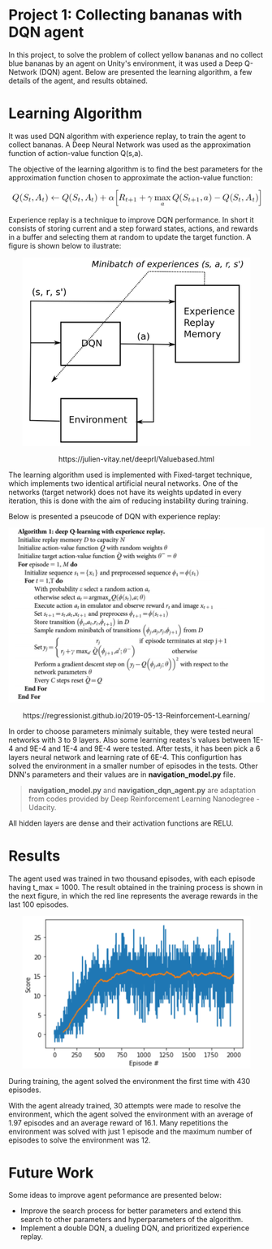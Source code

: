 # Project 1: Collecting bananas with DQN agent

In this project, to solve the problem of collect yellow bananas and no collect blue bananas by an agent on Unity's environment, it was used a  Deep Q-Network (DQN) agent. Below are presented the learning algorithm, a few details of the agent, and results obtained.

# Learning Algorithm

It was used DQN algorithm with experience replay, to train the agent to collect bananas. A Deep Neural Network was used as the approximation function of action-value function Q(s,a).

The objective of the learning algorithm is to find the best parameters for the approximation function chosen to approximate the action-value function:

<p align="center">
  <img src="q_sa_001.png" alt="drawing" width="500"/>
<p/>

Experience replay is a technique to improve DQN performance. In short it consists of storing current and a step forward states, actions, and rewards in a buffer and selecting them at random to update the target function. A figure is shown below to ilustrate:

<p align="center">
  <img src="experience_replay_001.png" alt="drawing" width="450"/>
<p/>

<p align="center">
  https://julien-vitay.net/deeprl/Valuebased.html
<p/>

The learning algorithm used is implemented with Fixed-target technique, which implements two identical artificial neural networks. One of the networks (target network) does not have its weights updated in every iteration, this is done with the aim of reducing instability during training.

Below is presented a pseucode of DQN with experience replay:


<p align="center">
  <img src="algorithm_experience_replay.png" alt="drawing" width="750"/>
<p/>
<p align="center">
  https://regressionist.github.io/2019-05-13-Reinforcement-Learning/
<p/>

In order to choose parameters minimaly suitable, they were tested neural networks with 3 to 9 layers. Also some learning reates's values between 1E-4 and 9E-4 and 1E-4 and 9E-4 were tested. After tests, it has been pick a 6 layers neural network and learning rate of 6E-4. This configurtion has solved the environment in a smaller number of episodes in the tests. Other DNN's parameters and their values are in **navigation_model.py** file.

> **navigation_model.py** and **navigation_dqn_agent.py** are adaptation from codes provided by Deep Reinforcement Learning Nanodegree - Udacity.

All hidden layers are dense and their activation functions are RELU. 

# Results

The agent used was trained in two thousand episodes, with each episode having t_max = 1000. The result obtained in the training process is shown in the next figure, in which the red line represents the average rewards in the last 100 episodes.

<p align="center">
  <img src="result_plot.png" alt="drawing" width="450"/>
<p/>

During training, the agent solved the environment the first time with 430 episodes.

With the agent already trained, 30 attempts were made to resolve the environment, which the agent solved the environment with an average of 1.97 episodes and an average reward of 16.1. Many repetitions the environment was solved with just 1 episode and the maximum number of episodes to solve the environment was 12.

# Future Work

Some ideas to improve agent peformance are presented below:

- Improve the search process for better parameters and extend this search to other parameters and hyperparameters of the algorithm.
- Implement a double DQN, a dueling DQN, and prioritized experience replay.
